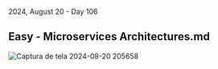2024, August 20 - Day 106<br>

<h2>Easy - Microservices Architectures.md</h2>

![Captura de tela 2024-08-20 205658](https://github.com/user-attachments/assets/42b21702-e957-40de-9e40-75e717b97094)
